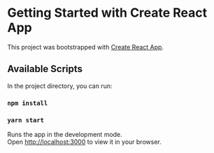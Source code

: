 # Getting Started with Create React App

This project was bootstrapped with [Create React App](https://github.com/facebook/create-react-app).

## Available Scripts

In the project directory, you can run:

### `npm install`
### `yarn start`

Runs the app in the development mode.\
Open [http://localhost:3000](http://localhost:3000) to view it in your browser.
